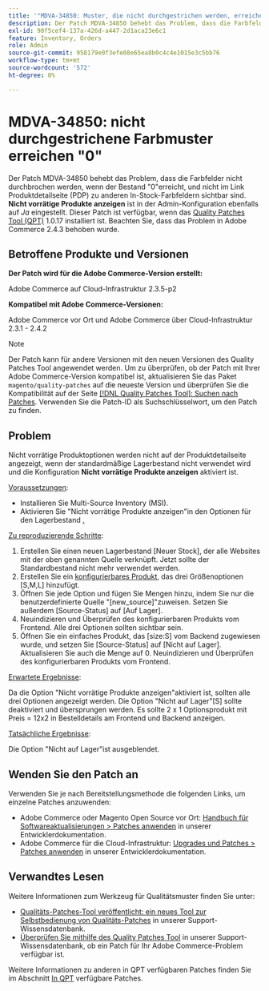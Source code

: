 ```yaml
---
title: '"MDVA-34850: Muster, die nicht durchgestrichen werden, erreichen "0"'
description: Der Patch MDVA-34850 behebt das Problem, dass die Farbfelder nicht durchbrochen werden, wenn der Bestand "0"erreicht, und nicht im Link Produktdetailseite (PDP) zu anderen In-Stock-Farbfeldern sichtbar sind. "Nicht vorrätige Produkte anzeigen"ist in der Admin-Konfiguration ebenfalls auf **Ja* gesetzt. Dieser Patch ist verfügbar, wenn das [Quality Patches Tool (QPT)](/help/announcements/adobe-commerce-announcements/magento-quality-patches-released-new-tool-to-self-serve-quality-patches.md) 1.0.17 installiert ist. Beachten Sie, dass das Problem in Adobe Commerce 2.4.3 behoben wurde.
exl-id: 90f5cef4-137a-426d-a447-2d1aca23e6c1
feature: Inventory, Orders
role: Admin
source-git-commit: 958179e0f3efe08e65ea8b0c4c4e1015e3c5bb76
workflow-type: tm+mt
source-wordcount: '572'
ht-degree: 0%

---
```


# MDVA-34850: nicht durchgestrichene Farbmuster erreichen &quot;0&quot;

Der Patch MDVA-34850 behebt das Problem, dass die Farbfelder nicht durchbrochen werden, wenn der Bestand &quot;0&quot;erreicht, und nicht im Link Produktdetailseite (PDP) zu anderen In-Stock-Farbfeldern sichtbar sind. **Nicht vorrätige Produkte anzeigen** ist in der Admin-Konfiguration ebenfalls auf *Ja* eingestellt. Dieser Patch ist verfügbar, wenn das [Quality Patches Tool (QPT)](/help/announcements/adobe-commerce-announcements/magento-quality-patches-released-new-tool-to-self-serve-quality-patches.md) 1.0.17 installiert ist. Beachten Sie, dass das Problem in Adobe Commerce 2.4.3 behoben wurde.

## Betroffene Produkte und Versionen

**Der Patch wird für die Adobe Commerce-Version erstellt:**

Adobe Commerce auf Cloud-Infrastruktur 2.3.5-p2

**Kompatibel mit Adobe Commerce-Versionen:**

Adobe Commerce vor Ort und Adobe Commerce über Cloud-Infrastruktur 2.3.1 - 2.4.2

>[!NOTE]
>
>Der Patch kann für andere Versionen mit den neuen Versionen des Quality Patches Tool angewendet werden. Um zu überprüfen, ob der Patch mit Ihrer Adobe Commerce-Version kompatibel ist, aktualisieren Sie das Paket `magento/quality-patches` auf die neueste Version und überprüfen Sie die Kompatibilität auf der Seite [[!DNL Quality Patches Tool]: Suchen nach Patches](https://devdocs.magento.com/quality-patches/tool.html#patch-grid). Verwenden Sie die Patch-ID als Suchschlüsselwort, um den Patch zu finden.

## Problem

Nicht vorrätige Produktoptionen werden nicht auf der Produktdetailseite angezeigt, wenn der standardmäßige Lagerbestand nicht verwendet wird und die Konfiguration **Nicht vorrätige Produkte anzeigen** aktiviert ist.

<u>Voraussetzungen</u>:

* Installieren Sie Multi-Source Inventory (MSI).
* Aktivieren Sie &quot;Nicht vorrätige Produkte anzeigen&quot;in den Optionen für den Lagerbestand [.](https://docs.magento.com/user-guide/configuration/catalog/inventory.html)

<u>Zu reproduzierende Schritte</u>:

1. Erstellen Sie einen neuen Lagerbestand \[Neuer Stock\], der alle Websites mit der oben genannten Quelle verknüpft. Jetzt sollte der Standardbestand nicht mehr verwendet werden.
1. Erstellen Sie ein [konfigurierbares Produkt](https://docs.magento.com/user-guide/catalog/product-create-configurable.html), das drei Größenoptionen \[S,M,L\] hinzufügt.
1. Öffnen Sie jede Option und fügen Sie Mengen hinzu, indem Sie nur die benutzerdefinierte Quelle &quot;\[new\_source\]&quot;zuweisen. Setzen Sie außerdem \[Source-Status\] auf \[Auf Lager\].
1. Neuindizieren und Überprüfen des konfigurierbaren Produkts vom Frontend. Alle drei Optionen sollten sichtbar sein.
1. Öffnen Sie ein einfaches Produkt, das \[size:S\] vom Backend zugewiesen wurde, und setzen Sie \[Source-Status\] auf \[Nicht auf Lager\]. Aktualisieren Sie auch die Menge auf 0. Neuindizieren und Überprüfen des konfigurierbaren Produkts vom Frontend.

<u>Erwartete Ergebnisse</u>:

Da die Option &quot;Nicht vorrätige Produkte anzeigen&quot;aktiviert ist, sollten alle drei Optionen angezeigt werden. Die Option &quot;Nicht auf Lager&quot;\[S\] sollte deaktiviert und übersprungen werden. Es sollte 2 x 1 Optionsprodukt mit Preis = 12x2 in Bestelldetails am Frontend und Backend anzeigen.

<u>Tatsächliche Ergebnisse</u>:

Die Option &quot;Nicht auf Lager&quot;ist ausgeblendet.

## Wenden Sie den Patch an

Verwenden Sie je nach Bereitstellungsmethode die folgenden Links, um einzelne Patches anzuwenden:

* Adobe Commerce oder Magento Open Source vor Ort: [Handbuch für Softwareaktualisierungen > Patches anwenden](https://devdocs.magento.com/guides/v2.4/comp-mgr/patching/mqp.html) in unserer Entwicklerdokumentation.
* Adobe Commerce für die Cloud-Infrastruktur: [Upgrades und Patches > Patches anwenden](https://devdocs.magento.com/cloud/project/project-patch.html) in unserer Entwicklerdokumentation.

## Verwandtes Lesen

Weitere Informationen zum Werkzeug für Qualitätsmuster finden Sie unter:

* [Qualitäts-Patches-Tool veröffentlicht: ein neues Tool zur Selbstbedienung von Qualitäts-Patches](/help/announcements/adobe-commerce-announcements/magento-quality-patches-released-new-tool-to-self-serve-quality-patches.md) in unserer Support-Wissensdatenbank.
* [Überprüfen Sie mithilfe des Quality Patches Tool](/help/support-tools/patches-available-in-qpt-tool/check-patch-for-magento-issue-with-magento-quality-patches.md) in unserer Support-Wissensdatenbank, ob ein Patch für Ihr Adobe Commerce-Problem verfügbar ist.

Weitere Informationen zu anderen in QPT verfügbaren Patches finden Sie im Abschnitt [In QPT](https://support.magento.com/hc/en-us/sections/360010506631-Patches-available-in-QPT-tool-) verfügbare Patches.
